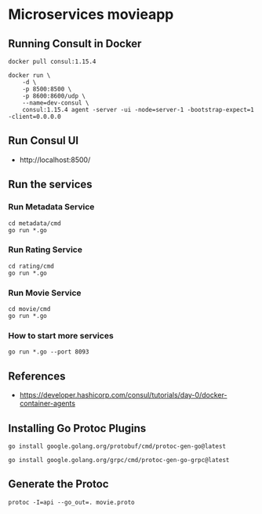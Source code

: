 # Microservices movieapp

## Running Consult in Docker

```shell
docker pull consul:1.15.4
```

```shell
docker run \
    -d \
    -p 8500:8500 \
    -p 8600:8600/udp \
    --name=dev-consul \
    consul:1.15.4 agent -server -ui -node=server-1 -bootstrap-expect=1 -client=0.0.0.0
```



## Run Consul UI

- http://localhost:8500/

## Run the services

### Run Metadata Service

```shell
cd metadata/cmd
go run *.go
```

### Run Rating Service

```shell
cd rating/cmd
go run *.go
```

### Run Movie Service

```shell
cd movie/cmd
go run *.go
```

### How to start more services

```shell
go run *.go --port 8093
```

## References

- https://developer.hashicorp.com/consul/tutorials/day-0/docker-container-agents

## Installing Go Protoc Plugins

```shell
go install google.golang.org/protobuf/cmd/protoc-gen-go@latest

go install google.golang.org/grpc/cmd/protoc-gen-go-grpc@latest
```

## Generate the Protoc

```shell
protoc -I=api --go_out=. movie.proto
```
